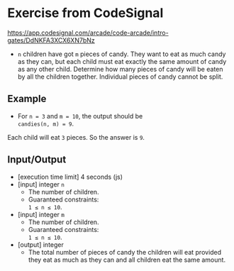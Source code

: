# Exercise from CodeSignal
https://app.codesignal.com/arcade/code-arcade/intro-gates/DdNKFA3XCX6XN7bNz


- `n` children have got `m` pieces of candy. They want to eat as much candy as they can, but each child must eat exactly the same amount of candy as any other child. Determine how many pieces of candy will be eaten by all the children together. Individual pieces of candy cannot be split.

## Example

- For `n = 3` and `m = 10`, the output should be <br />
`candies(n, m) = 9`.

Each child will eat `3` pieces. So the answer is `9`.

## Input/Output
- [execution time limit] 4 seconds (js)
- [input] integer `n`
  - The number of children.
  - Guaranteed constraints: <br> `1 ≤ n ≤ 10`.
- [input] integer `m`
  - The number of children.
  - Guaranteed constraints: <br> `1 ≤ n ≤ 10`.
- [output] integer
  - The total number of pieces of candy the children will eat provided they eat as much as they can and all children eat the same amount.
